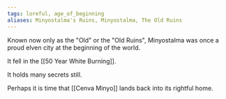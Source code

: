 ```yaml
---
tags: loreful, age_of_beginning
aliases: Minyostalma's Ruins, Minyostalma, The Old Ruins
---
```


Known now only as the "Old" or the "Old Ruins", Minyostalma was once a proud elven city at the beginning of the world.

It fell in the [[50 Year White Burning]].

It holds many secrets still.

Perhaps it is time that [[Cenva Minyo]] lands back into its rightful home.
